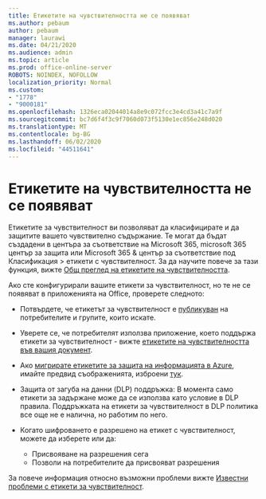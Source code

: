 ```yaml
---
title: Етикетите на чувствителността не се появяват
ms.author: pebaum
author: pebaum
manager: laurawi
ms.date: 04/21/2020
ms.audience: admin
ms.topic: article
ms.prod: office-online-server
ROBOTS: NOINDEX, NOFOLLOW
localization_priority: Normal
ms.custom:
- "1778"
- "9000181"
ms.openlocfilehash: 1326eca02044014a8e9c072fcc3e4cd3a41c7a9f
ms.sourcegitcommit: bc7d6f4f3c9f7060d073f5130e1ec856e248d020
ms.translationtype: MT
ms.contentlocale: bg-BG
ms.lasthandoff: 06/02/2020
ms.locfileid: "44511641"
---
```

# <a name="sensitivity-labels-not-appearing"></a>Етикетите на чувствителността не се появяват

Етикетите за чувствителност ви позволяват да класифицирате и да защитите вашето чувствително съдържание. Те могат да бъдат създадени в центъра за съответствие на Microsoft 365, microsoft 365 център за защита или Microsoft 365 & център за съответствие под Класификация > етикети с чувствителност. За да научите повече за тази функция, вижте [Общ преглед на етикетите на чувствителността](https://docs.microsoft.com/microsoft-365/compliance/sensitivity-labels).

Ако сте конфигурирали вашите етикети за чувствителност, но те не се появяват в приложенията на Office, проверете следното:

- Потвърдете, че етикетът за чувствителност е [публикуван](https://docs.microsoft.com/microsoft-365/compliance/sensitivity-labels#what-label-policies-can-do) на потребителите и групите, които искате.

- Уверете се, че потребителят използва приложение, което поддържа етикети за чувствителност - вижте [етикетите на чувствителността във вашия документ](https://support.office.com/article/apply-sensitivity-labels-to-your-documents-and-email-within-office-2f96e7cd-d5a4-403b-8bd7-4cc636bae0f9?#bkmk_whereavailable).

- Ако [мигрирате етикетите за защита на информацията в Azure](https://docs.microsoft.com/azure/information-protection/configure-policy-migrate-labels), имайте предвид съображенията, изброени [тук](https://docs.microsoft.com/azure/information-protection/configure-policy-migrate-labels#considerations-for-unified-labels).

- Защита от загуба на данни (DLP) поддръжка: В момента само етикети за задържане може да се използва като условие в DLP правила.  Поддръжката на етикети за чувствителност в DLP политика все още не е налична, но работим по него.

- Когато шифроването е разрешено на етикет с чувствителност, можете да изберете или да:
    - Присвояване на разрешения сега
    - Позволи на потребителите да присвояват разрешения


За повече информация относно възможни проблеми вижте [Известни проблеми с етикети за чувствителност](https://support.office.com/article/known-issues-with-sensitivity-labels-in-office-b169d687-2bbd-4e21-a440-7da1b2743edc).